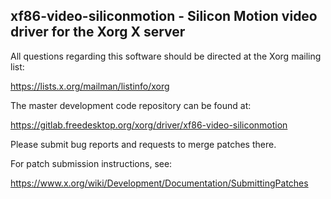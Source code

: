 xf86-video-siliconmotion - Silicon Motion video driver for the Xorg X server
----------------------------------------------------------------------------

All questions regarding this software should be directed at the
Xorg mailing list:

  https://lists.x.org/mailman/listinfo/xorg

The master development code repository can be found at:

  https://gitlab.freedesktop.org/xorg/driver/xf86-video-siliconmotion

Please submit bug reports and requests to merge patches there.

For patch submission instructions, see:

  https://www.x.org/wiki/Development/Documentation/SubmittingPatches

